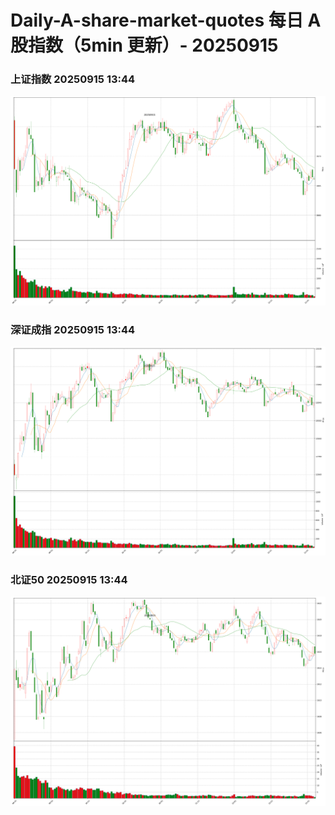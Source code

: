 
# Daily-A-share-market-quotes 每日 A 股指数（5min 更新）- 20250915

### 上证指数 20250915 13:44
![](./fig/2025/9/20250915-sh000001.png)

### 深证成指 20250915 13:44
![](./fig/2025/9/20250915-sz399001.png)

### 北证50 20250915 13:44
![](./fig/2025/9/20250915-bj899050.png)
